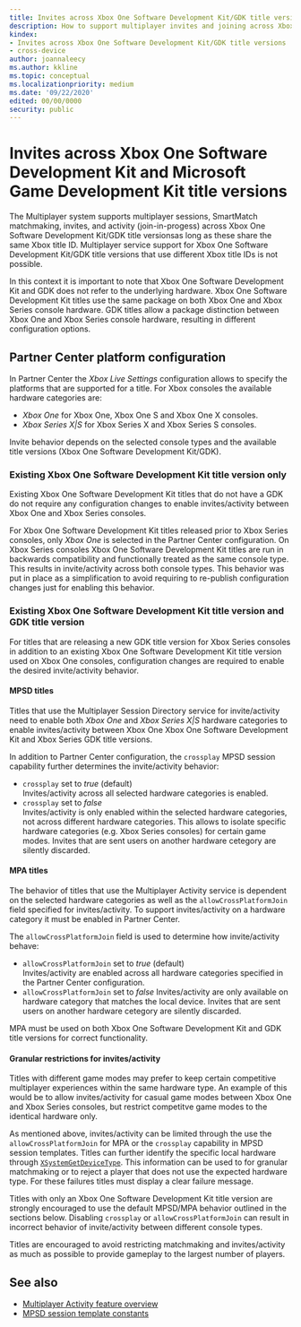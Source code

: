 ```yaml
---
title: Invites across Xbox One Software Development Kit/GDK title versions
description: How to support multiplayer invites and joining across Xbox One Software Development Kit and GDK title versions.
kindex:
- Invites across Xbox One Software Development Kit/GDK title versions
- cross-device
author: joannaleecy
ms.author: kkline
ms.topic: conceptual
ms.localizationpriority: medium
ms.date: '09/22/2020'
edited: 00/00/0000
security: public
---
```


# Invites across Xbox One Software Development Kit and Microsoft Game Development Kit title versions

The Multiplayer system supports multiplayer sessions, SmartMatch matchmaking, invites, and activity (join-in-progess) across Xbox One Software Development Kit/GDK title versionsas long as these share the same Xbox title ID. Multiplayer service support for Xbox One Software Development Kit/GDK title versions that use different Xbox title IDs is not possible.

In this context it is important to note that Xbox One Software Development Kit and GDK does not refer to the underlying hardware. Xbox One Software Development Kit titles use the same package on both Xbox One and Xbox Series console hardware. GDK titles allow a package distinction between Xbox One and Xbox Series console hardware, resulting in different configuration options.

## Partner Center platform configuration

In Partner Center the *Xbox Live Settings* configuration allows to specify the platforms that are supported for a title. For Xbox consoles the available hardware categories are:

- *Xbox One* for Xbox One, Xbox One S and Xbox One X consoles.
- *Xbox Series X\|S* for Xbox Series X and Xbox Series S consoles.

Invite behavior depends on the selected console types and the available title versions (Xbox One Software Development Kit/GDK).


### Existing Xbox One Software Development Kit title version only

Existing Xbox One Software Development Kit titles that do not have a GDK do not require any configuration changes to enable invites/activity between Xbox One and Xbox Series consoles.

For Xbox One Software Development Kit titles released prior to Xbox Series consoles, only *Xbox One* is selected in the Partner Center configuration. On Xbox Series consoles Xbox One Software Development Kit titles are run in backwards compatibility and functionally treated as the same console type. This results in invite/activity across both console types. This behavior was put in place as a simplification to avoid requiring to re-publish configuration changes just for enabling this behavior.


### Existing Xbox One Software Development Kit title version and GDK title version

For titles that are releasing a new GDK title version for Xbox Series consoles in addition to an existing Xbox One Software Development Kit title version used on Xbox One consoles, configuration changes are required to enable the desired invite/activity behavior.


#### MPSD titles

Titles that use the Multiplayer Session Directory service for invite/activity need to enable both *Xbox One* and *Xbox Series X\|S* hardware categories to enable invites/activity between Xbox One Xbox One Software Development Kit and Xbox Series GDK title versions.

In addition to Partner Center configuration, the `crossplay` MPSD session capability further determines the invite/activity behavior:

- `crossplay` set to *true* (default)  
  Invites/activity across all selected hardware categories is enabled.
- `crossplay` set to *false*  
  Invites/activity is only enabled within the selected hardware categories, not across different hardware categories. This allows to isolate specific hardware categories (e.g. Xbox Series consoles) for certain game modes. Invites that are sent users on another hardware cetegory are silently discarded.


#### MPA titles

The behavior of titles that use the Multiplayer Activity service is dependent on the selected hardware categories as well as the `allowCrossPlatformJoin` field specified for invites/activity. To support invites/activity on a hardware category it must be enabled in Partner Center.

The `allowCrossPlatformJoin` field is used to determine how invite/activity behave:

- `allowCrossPlatformJoin` set to *true* (default)  
  Invites/activity are enabled across all hardware categories specified in the Partner Center configuration.
- `allowCrossPlatformJoin` set to *false* 
  Invites/activity are only available on hardware category that matches the local device. Invites that are sent users on another hardware cetegory are silently discarded.

MPA must be used on both Xbox One Software Development Kit and GDK title versions for correct functionality.


#### Granular restrictions for invites/activity

Titles with different game modes may prefer to keep certain competitive multiplayer experiences within the same hardware type. An example of this would be to allow invites/activity for casual game modes between Xbox One and Xbox Series consoles, but restrict competitve game modes to the identical hardware only.

As mentioned above, invites/activity can be limited through the use the `allowCrossPlatformJoin` for MPA or the `crossplay` capability in MPSD session templates. Titles can further identify the specific local hardware through [`XSystemGetDeviceType`](../../../../../reference/system/xsystem/functions/xsystemgetdevicetype.md). This information can be used to for granular matchmaking or to reject a player that does not use the expected hardware type. For these failures titles must display a clear failure message.

Titles with only an Xbox One Software Development Kit title version are strongly encouraged to use the default MPSD/MPA behavior outlined in the sections below. Disabling `crossplay` or `allowCrossPlatformJoin` can result in incorrect behavior of invite/activity between different console types. 

Titles are encouraged to avoid restricting matchmaking and invites/activity as much as possible to provide gameplay to the largest number of players.
  
## See also  
  
* [Multiplayer Activity feature overview](../../mpa/live-mpa-overview.md)  
* [MPSD session template constants](../../mpsd/concepts/live-session-template-constants.md)  